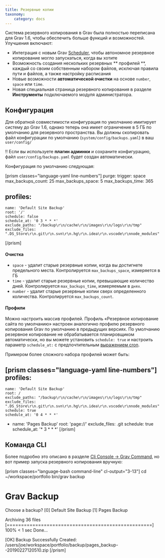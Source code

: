 ```yaml
---
title: Резервные копии
taxonomy:
    category: docs
---
```


Система резервного копирования в Grav была полностью переписана для Grav 1.6, чтобы обеспечить больше функций и возможностей. Улучшения включают:

* Интеграция с новым Grav [Scheduler](../scheduler), чтобы автономное резервное копирование могло запускаться, когда вы хотите
* Возможность создания нескольких резервных ** профилей **, каждый со своим собственным набором файлов, исключая правила пути и файлов, а также настройку расписания
* Новые возможности **автоматической очистки** на основе `number`, `space` или `time`.
* Новая специальная страница резервного копирования в разделе **Инструменты** подключаемого модуля администратора.

## Конфигурация

Для обратной совместимости конфигурация по умолчанию имитирует систему до Grav 1.6, однако теперь она имеет ограничение в 5 ГБ по умолчанию для резервного пространства. Вы должны скопировать файл конфигурации по умолчанию (`system/config/backups.yaml`) в ваш `user/config/`

!! Если вы используете **плагин админки** и сохраните конфигурацию, файл `user/config/backups.yaml` будет создан автоматически.

Конфигурация по умолчанию следующая:

[prism classes="language-yaml line-numbers"]
purge:
    trigger: space
    max_backups_count: 25
    max_backups_space: 5
    max_backups_time: 365

profiles:
  -
    name: 'Default Site Backup'
    root: '/'
    schedule: false
    schedule_at: '0 3 * * *'
    exclude_paths: "/backup\r\n/cache\r\n/images\r\n/logs\r\n/tmp"
    exclude_files: ".DS_Store\r\n.git\r\n.svn\r\n.hg\r\n.idea\r\n.vscode\r\nnode_modules"
[/prism]

#### Очистка

* `space` - удалит старые резервные копии, когда вы достигнете предельного места. Контролируется `max_backups_space`, измеряется в ГБ
* `time` - удалит старые резервные копии, превышающие количество дней. Контролируется `max_backups_time`, измеряемым в `днях`.
* `number` - удалит старые резервные копии сверх определенного количества. Контролируется `max_backups_count`.

#### Профили

Можно настроить массив профилей. Профиль «Резервное копирование сайта по умолчанию» настроен аналогично профилю резервного копирования Grav по умолчанию в предыдущих версиях. По умолчанию резервное копирование не обрабатывается планировщиком автоматически, но вы можете установить `schedule: true` и настроить параметр `schedule_at:` с предпочтительным [выражением cron](https://crontab.guru/).

Примером более сложного набора профилей может быть:

[prism classes="language-yaml line-numbers"]
profiles:
  -
    name: 'Default Site Backup'
    root: /
    exclude_paths: "/backup\r\n/cache\r\n/images\r\n/logs\r\n/tmp"
    exclude_files: ".DS_Store\r\n.git\r\n.svn\r\n.hg\r\n.idea\r\n.vscode\r\nnode_modules"
    schedule: true
    schedule_at: '0 4 * * *'
  -
    name: 'Pages Backup'
    root: 'page://'
    exclude_files: .git
    schedule: true
    schedule_at: '* 3 * * *'
[/prism]

## Команда CLI

Более подробно это описано в разделе [Cli Console -> Grav Command](/cli-console/grav-cli), но вот пример запуска резервного копирования вручную:

[prism classes="language-bash command-line" cl-output="3-13"]
cd ~/workspace/portfolio
bin/grav backup

Grav Backup
===========

Choose a backup?
  [0] Default Site Backup
  [1] Pages Backup

Archiving 36 files [===================================================] 100% < 1 sec Done...

 [OK] Backup Successfully Created: /users/joe/workspace/portfolio/backup/pages_backup--20190227120510.zip
[/prism]

